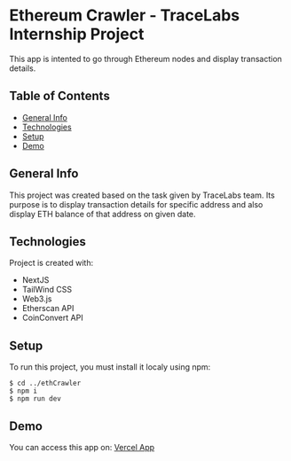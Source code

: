 # Ethereum Crawler - TraceLabs Internship Project

This app is intented to go through Ethereum nodes and display transaction details.

## Table of Contents

-   [General Info](#general-info)
-   [Technologies](#technologies)
-   [Setup](#setup)
-   [Demo](#demo)

## General Info

This project was created based on the task given by TraceLabs team. Its purpose is to display transaction details for specific address and also display ETH balance of that address on given date.

## Technologies

Project is created with:

-   NextJS
-   TailWind CSS
-   Web3.js
-   Etherscan API
-   CoinConvert API

## Setup

To run this project, you must install it localy using npm:

```
$ cd ../ethCrawler
$ npm i
$ npm run dev
```

## Demo

You can access this app on: [Vercel App](eth-crawler-eta.vercel.app)
